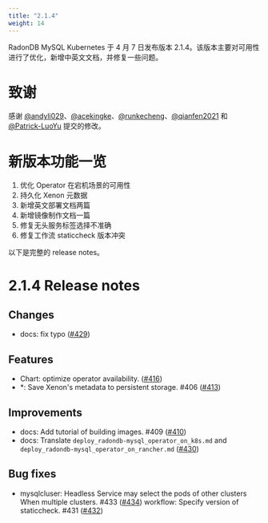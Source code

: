 ```yaml
---
title: "2.1.4"
weight: 14
---
```


RadonDB MySQL Kubernetes 于 4 月 7 日发布版本 2.1.4。该版本主要对可用性进行了优化，新增中英文文档，并修复一些问题。

# **致谢**

感谢 [@andyli029](https://github.com/andyli029)、[@acekingke](https://github.com/acekingke)、[@runkecheng](https://github.com/runkecheng)、[@qianfen2021](https://github.com/qianfen2021) 和 [@Patrick-LuoYu](https://github.com/Patrick-LuoYu) 提交的修改。

# **新版本功能一览**

1. 优化 Operator 在宕机场景的可用性
2. 持久化 Xenon 元数据
3. 新增英文部署文档两篇
4. 新增镜像制作文档一篇
5. 修复无头服务标签选择不准确
6. 修复工作流 staticcheck 版本冲突

以下是完整的 release notes。

# **2.1.4 Release notes**

## Changes
- docs: fix typo ([#429](https://github.com/radondb/radondb-mysql-kubernetes/pull/429))

## Features
- Chart: optimize operator availability. ([#416](https://github.com/radondb/radondb-mysql-kubernetes/pull/416))
- *: Save Xenon's metadata to persistent storage. #406 ([#413](https://github.com/radondb/radondb-mysql-kubernetes/pull/413))

## Improvements
- docs: Add tutorial of building images. #409 ([#410](https://github.com/radondb/radondb-mysql-kubernetes/pull/410))
- docs: Translate `deploy_radondb-mysql_operator_on_k8s.md` and `deploy_radondb-mysql_operator_on_rancher.md` ([#430](https://github.com/radondb/radondb-mysql-kubernetes/pull/430))

## Bug fixes
- mysqlcluser: Headless Service may select the pods of other clusters When multiple clusters. #433 ([#434](https://github.com/radondb/radondb-mysql-kubernetes/pull/434))
workflow: Specify version of staticcheck. #431 ([#432](https://github.com/radondb/radondb-mysql-kubernetes/pull/432))